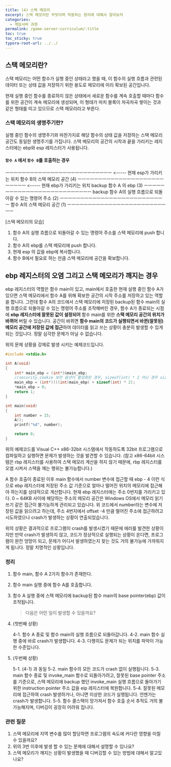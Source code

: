 ```yaml
---
title: (4) 스택 메모리
excerpt: 스택 메모리란 무엇이며 작동하는 원리에 대해서 알아보자
categories: 
  - 게임서버 과정
permalink: /game-server-curriculum/:title
toc: true
toc_sticky: true
typora-root-url: ../../
---
```


## 스택 메모리란?

스택 메모리는 어떤 함수가 실행 중인 상태라고 했을 때, 이 함수의 실행 흐름과 관련된 데이터 또는 상태 값을 저장하기 위한 용도로 메모리에 미리 확보된 공간입니다. 

현재 실행 중인 함수를 종료하지 않은 상태에서 새로운 함수를 계속 호출할 때마다 함수를 위한 공간이 계속 메모리에 생성되며, 이 형태가 마치 블록이 차곡차곡 쌓이는 것과 같은 형태를 띠고 있으므로 스택 메모리라고 부른다.

### 스택 메모리의 생명주기란?

실행 중인 함수의 생명주기와 마찬가지로 해당 함수의 상태 값을 저장하는 스택 메모리 공간도 동일한 생명주기를 가집니다.
스택 메모리의 공간의 시작과 끝을 가리키는 레지스터에는 ebp와 esp 레지스터가 사용됩니다.

#### `함수 A` 에서 `함수 B`를 호출하는 경우 

ㅡㅡㅡㅡㅡㅡㅡㅡㅡㅡㅡㅡㅡㅡㅡㅡㅡㅡㅡㅡㅡㅡㅡㅡㅡㅡ <----- 현재 esp가 가리키는 위치
함수 B의 스택 메모리 공간 (4)
ㅡㅡㅡㅡㅡㅡㅡㅡㅡㅡㅡㅡㅡㅡㅡㅡㅡㅡㅡㅡㅡㅡㅡㅡㅡㅡ <----- 현재 ebp가 가리키는 위치
backup 함수 A 의 ebp (3)
ㅡㅡㅡㅡㅡㅡㅡㅡㅡㅡㅡㅡㅡㅡㅡㅡㅡㅡㅡㅡㅡㅡㅡㅡㅡㅡ
backup 함수 A의 실행 흐름으로 되돌아갈 수 있는 명령어 주소 (2)
ㅡㅡㅡㅡㅡㅡㅡㅡㅡㅡㅡㅡㅡㅡㅡㅡㅡㅡㅡㅡㅡㅡㅡㅡㅡㅡ
함수 A의 스택 메모리 공간 (1)
ㅡㅡㅡㅡㅡㅡㅡㅡㅡㅡㅡㅡㅡㅡㅡㅡㅡㅡㅡㅡㅡㅡㅡㅡㅡㅡ

[스택 메모리의 모습]



1. 함수 A의 실행 흐름으로 되돌아갈 수 있는 명령어 주소를 스택 메모리에 push 합니다.
2. 함수 A의 ebp를 스택 메모리에 push 합니다.
3. 현재 esp 의 값을 ebp에 복사합니다.
4. 함수 B에서 필요로 하는 만큼 스택 메모리에 공간을 확보합니다.

## ebp 레지스터의 오염 그리고 스택 메모리가 깨지는 경우

ebp 레지스터의 역할은 함수 main이 있고, main에서 호출한 현재 실행 중인 함수 A가 있으면 스택 메모리에서 함수 A를 위해 확보한 공간의 시작 주소를 저장하고 있는 역할을 합니다. 그런데 함수 A의 코드에서 스택 메모리에 저장된 backup된 함수 main의 실행 흐름으로 되돌아갈 수 있는 명령어 주소를 조작해버린 경우, 함수 A가 종료되는 시점에 **ebp 레지스터에 잘못된 값이 설정되어** 함수 main를 위한 **스택 메모리 공간의 위치가 바뀌어** 버릴 수 있습니다. 공간이 바뀌면 **함수 main의 코드가 실행되면서 바뀐(잘못된) 메모리 공간에 저장된 값에 접근**하여 데이터를 읽고 쓰는 상황이 충분히 발생할 수 있게 되는 것입니다. 정말 심각한 문제가 아닐 수 없습니다.

위의 문제 상황을 강제로 발생 시키는 예제코드입니다.

~~~cpp
#include <stdio.h>

int A(void)
{
	int* main_ebp = (int*)&main_ebp;
    //security_cookie 보안 옵션이 활성화된 경우, sizeof(int) * 2 아닌 경우 sizeof(int)를 사용
	main_ebp = (int*)(((int)main_ebp) + sizeof(int) * 2);
	*main_ebp = 0;
	return 1;
}

int main(void) 
{
	int number = 15;
	A();
	printf("%d", number);

	return 0;
}
~~~

위의 예제코드를 Visual C++ x86-32bit 시스템에서 작동하도록 32bit 프로그램으로 컴파일하고 실행하면 문제가 발생하는 것을 발견할 수 있습니다. (참고 x86-64bit 시스템은 rbp 레지스터를 사용하여 스택 메모리 계산을 하지 않기 때문에, rbp 레지스터를 오염 시켜서 스택을 깨는 행위는 불가능합니다.) 

A 함수 호출이 종료된 이후 main 함수에서 number 변수에 접근할 때 ebp - 4 이런 식으로 ebp 레지스터에 저장된 주소 값 기준으로 얼마나 떨어진 위치의 메모리에 접근해야 하는지를 상대적으로 계산합니다. 현재 ebp 레지스터에는 주소 0번지를 가리키고 있다. 0 ~ 64KB 사이에 해당하는 주소의 메모리 공간은 Windows OS에서 메모리 읽기 쓰기 같은 접근이 불가능하게 관리되고 있습니다. 위 코드에서 number라는 변수에 저장된 값을 읽으려고 하는데, 주소 4번지에서 offset -4 만큼 떨어진 주소에 접근하려고 시도하였으나 crash가 발생하는 상황이 연출되었습니다.

위의 상황은 결과적으로 프로그램이 crash를 발생시켰기 때문에 에러를 발견한 상황이지만 만약 crash가 발생하지 않고, 코드가 정상적으로 실행되는 상황이 온다면, 프로그램이 완전 엉망이 되고, 문제가 어디서 발생하였는지 찾는 것도 거의 불가능에 가까워지게 됩니다. 정말 치명적인 상황입니다.

### 정리

1. 함수 main, 함수 A 2가지 함수가 존재한다.

2. 함수 main 실행 중에 함수 A를 호출합니다.

3. 함수 A 실행 중에 스택 메모리에 backup된 함수 main의 base pointer(ebp) 값이 조작됩니다.
   > 다음은 어떤 일이 발생할 수 있을까요?
4. (첫번째 상황) 

   4-1. 함수 A 종료 및 함수 main의 실행 흐름으로 되돌아갑니다.
   4-2. main 함수 실행 중에 바로 crash가 발생합니다.
   4-3. 다행히도 문제가 되는 위치를 파악이 가능한 수준입니다.

5. (두번째 상황) 

   5-1. (4-1) 과 동일
   5-2. main 함수의 모든 코드가 crash 없이 실행됩니다.
   5-3. main 함수 종료 및 invoke_main 함수로 되돌아가려고, 잘못된 base pointer 주소를 기준으로, 스택 메모리에 backup 
        했던 invoke_main 실행 흐름으로 돌아가기 위한 instruction pointer 주소 값을 eip 레지스터에 복원합니다.
   5-4. 잘못된 메모리에 접근하여 crash 발생하거나, 아니면 이상한 코드가 실행됩니다.
        언젠가는 crash가 발생합니다.
   5-5. 함수 콜스택이 망가져서 함수 호출 순서 추적도 거의 불가능해지며, 디버깅이 굉장히 어려워 집니다.



### 관련 질문

1.  스택 메모리에 지역 변수를 많이 할당하면 프로그램의 속도에 커다란 영향을 미칠 수 있을까요?
2. 위의 3번 이후에 발생 할 수 있는 문제에 대해서 설명할 수 있나요?
3. 스택 메모리가 깨지는 상황이 발생했을 때 디버깅할 수 있는 방법에 대해서 알고있나요?

